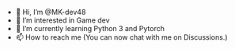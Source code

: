 - 👋 Hi, I’m @MK-dev48
- 👀 I’m interested in Game dev
- 🌱 I’m currently learning Python 3 and Pytorch
- 📫 How to reach me (You can now chat with me on Discussions.)

<!---
MK-dev48/MK-dev48 is a ✨ special ✨ repository because its `README.md` (this file) appears on your GitHub profile.
You can click the Preview link to take a look at your changes.
--->

